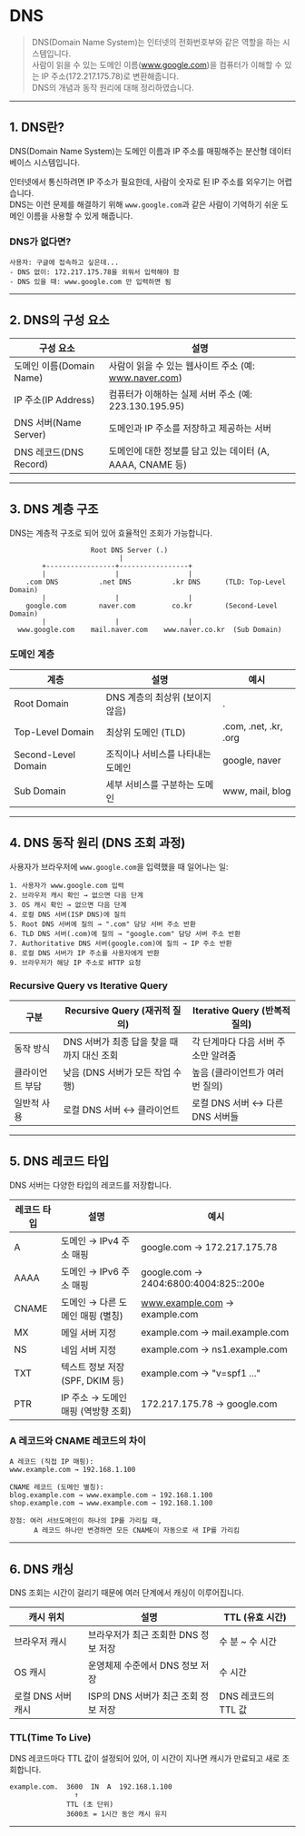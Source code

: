 # DNS

> DNS(Domain Name System)는 인터넷의 전화번호부와 같은 역할을 하는 시스템입니다.  
> 사람이 읽을 수 있는 도메인 이름(www.google.com)을 컴퓨터가 이해할 수 있는 IP 주소(172.217.175.78)로 변환해줍니다.  
> DNS의 개념과 동작 원리에 대해 정리하였습니다.

---

## 1. DNS란?

DNS(Domain Name System)는 도메인 이름과 IP 주소를 매핑해주는 분산형 데이터베이스 시스템입니다.

인터넷에서 통신하려면 IP 주소가 필요한데, 사람이 숫자로 된 IP 주소를 외우기는 어렵습니다.  
DNS는 이런 문제를 해결하기 위해 `www.google.com`과 같은 사람이 기억하기 쉬운 도메인 이름을 사용할 수 있게 해줍니다.

### DNS가 없다면?

```
사용자: 구글에 접속하고 싶은데...
- DNS 없이: 172.217.175.78을 외워서 입력해야 함
- DNS 있을 때: www.google.com 만 입력하면 됨
```

---

## 2. DNS의 구성 요소

| 구성 요소            | 설명                                                                 |
|---------------------|----------------------------------------------------------------------|
| 도메인 이름(Domain Name) | 사람이 읽을 수 있는 웹사이트 주소 (예: www.naver.com)                |
| IP 주소(IP Address)  | 컴퓨터가 이해하는 실제 서버 주소 (예: 223.130.195.95)                |
| DNS 서버(Name Server) | 도메인과 IP 주소를 저장하고 제공하는 서버                            |
| DNS 레코드(DNS Record) | 도메인에 대한 정보를 담고 있는 데이터 (A, AAAA, CNAME 등)           |

---

## 3. DNS 계층 구조

DNS는 계층적 구조로 되어 있어 효율적인 조회가 가능합니다.

```
                    Root DNS Server (.)
                           |
        +-----------------+-----------------+
        |                 |                 |
    .com DNS          .net DNS          .kr DNS      (TLD: Top-Level Domain)
        |                 |                 |
    google.com        naver.com         co.kr        (Second-Level Domain)
        |                 |                 |
  www.google.com    mail.naver.com    www.naver.co.kr  (Sub Domain)
```

### 도메인 계층

| 계층                | 설명                              | 예시                  |
|--------------------|-----------------------------------|-----------------------|
| Root Domain         | DNS 계층의 최상위 (보이지 않음)    | .                     |
| Top-Level Domain    | 최상위 도메인 (TLD)                | .com, .net, .kr, .org |
| Second-Level Domain | 조직이나 서비스를 나타내는 도메인  | google, naver         |
| Sub Domain          | 세부 서비스를 구분하는 도메인      | www, mail, blog       |

---

## 4. DNS 동작 원리 (DNS 조회 과정)

사용자가 브라우저에 `www.google.com`을 입력했을 때 일어나는 일:

```
1. 사용자가 www.google.com 입력
2. 브라우저 캐시 확인 → 없으면 다음 단계
3. OS 캐시 확인 → 없으면 다음 단계
4. 로컬 DNS 서버(ISP DNS)에 질의
5. Root DNS 서버에 질의 → ".com" 담당 서버 주소 반환
6. TLD DNS 서버(.com)에 질의 → "google.com" 담당 서버 주소 반환
7. Authoritative DNS 서버(google.com)에 질의 → IP 주소 반환
8. 로컬 DNS 서버가 IP 주소를 사용자에게 반환
9. 브라우저가 해당 IP 주소로 HTTP 요청
```

### Recursive Query vs Iterative Query

| 구분              | Recursive Query (재귀적 질의)          | Iterative Query (반복적 질의)     |
|------------------|---------------------------------------|----------------------------------|
| 동작 방식         | DNS 서버가 최종 답을 찾을 때까지 대신 조회 | 각 단계마다 다음 서버 주소만 알려줌 |
| 클라이언트 부담   | 낮음 (DNS 서버가 모든 작업 수행)        | 높음 (클라이언트가 여러 번 질의)  |
| 일반적 사용       | 로컬 DNS 서버 ↔ 클라이언트             | 로컬 DNS 서버 ↔ 다른 DNS 서버들   |

---

## 5. DNS 레코드 타입

DNS 서버는 다양한 타입의 레코드를 저장합니다.

| 레코드 타입 | 설명                                      | 예시                                    |
|------------|-------------------------------------------|-----------------------------------------|
| A          | 도메인 → IPv4 주소 매핑                    | google.com → 172.217.175.78             |
| AAAA       | 도메인 → IPv6 주소 매핑                    | google.com → 2404:6800:4004:825::200e   |
| CNAME      | 도메인 → 다른 도메인 매핑 (별칭)           | www.example.com → example.com           |
| MX         | 메일 서버 지정                            | example.com → mail.example.com          |
| NS         | 네임 서버 지정                            | example.com → ns1.example.com           |
| TXT        | 텍스트 정보 저장 (SPF, DKIM 등)           | example.com → "v=spf1 ..."              |
| PTR        | IP 주소 → 도메인 매핑 (역방향 조회)        | 172.217.175.78 → google.com             |

### A 레코드와 CNAME 레코드의 차이

```
A 레코드 (직접 IP 매핑):
www.example.com → 192.168.1.100

CNAME 레코드 (도메인 별칭):
blog.example.com → www.example.com → 192.168.1.100
shop.example.com → www.example.com → 192.168.1.100

장점: 여러 서브도메인이 하나의 IP를 가리킬 때,
      A 레코드 하나만 변경하면 모든 CNAME이 자동으로 새 IP를 가리킴
```

---

## 6. DNS 캐싱

DNS 조회는 시간이 걸리기 때문에 여러 단계에서 캐싱이 이루어집니다.

| 캐시 위치          | 설명                                    | TTL (유효 시간)       |
|-------------------|----------------------------------------|----------------------|
| 브라우저 캐시      | 브라우저가 최근 조회한 DNS 정보 저장     | 수 분 ~ 수 시간       |
| OS 캐시           | 운영체제 수준에서 DNS 정보 저장          | 수 시간               |
| 로컬 DNS 서버 캐시 | ISP의 DNS 서버가 최근 조회 정보 저장     | DNS 레코드의 TTL 값   |

### TTL(Time To Live)

DNS 레코드마다 TTL 값이 설정되어 있어, 이 시간이 지나면 캐시가 만료되고 새로 조회합니다.

```
example.com.  3600  IN  A  192.168.1.100
                ↑
              TTL (초 단위)
              3600초 = 1시간 동안 캐시 유지
```

---
